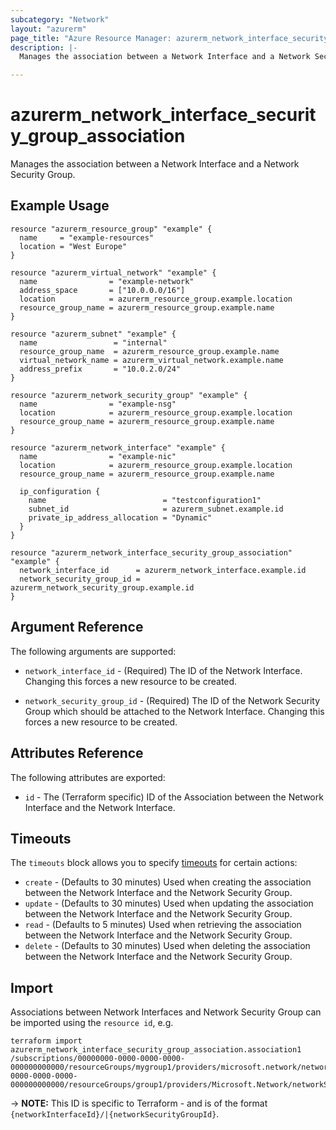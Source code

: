 ```yaml
---
subcategory: "Network"
layout: "azurerm"
page_title: "Azure Resource Manager: azurerm_network_interface_security_group_association"
description: |-
  Manages the association between a Network Interface and a Network Security Group.

---
```


# azurerm_network_interface_security_group_association

Manages the association between a Network Interface and a Network Security Group.

## Example Usage

```hcl
resource "azurerm_resource_group" "example" {
  name     = "example-resources"
  location = "West Europe"
}

resource "azurerm_virtual_network" "example" {
  name                = "example-network"
  address_space       = ["10.0.0.0/16"]
  location            = azurerm_resource_group.example.location
  resource_group_name = azurerm_resource_group.example.name
}

resource "azurerm_subnet" "example" {
  name                 = "internal"
  resource_group_name  = azurerm_resource_group.example.name
  virtual_network_name = azurerm_virtual_network.example.name
  address_prefix       = "10.0.2.0/24"
}

resource "azurerm_network_security_group" "example" {
  name                = "example-nsg"
  location            = azurerm_resource_group.example.location
  resource_group_name = azurerm_resource_group.example.name
}

resource "azurerm_network_interface" "example" {
  name                = "example-nic"
  location            = azurerm_resource_group.example.location
  resource_group_name = azurerm_resource_group.example.name

  ip_configuration {
    name                          = "testconfiguration1"
    subnet_id                     = azurerm_subnet.example.id
    private_ip_address_allocation = "Dynamic"
  }
}

resource "azurerm_network_interface_security_group_association" "example" {
  network_interface_id      = azurerm_network_interface.example.id
  network_security_group_id = azurerm_network_security_group.example.id
}
```

## Argument Reference

The following arguments are supported:

* `network_interface_id` - (Required) The ID of the Network Interface. Changing this forces a new resource to be created.

* `network_security_group_id` - (Required) The ID of the Network Security Group which should be attached to the Network Interface. Changing this forces a new resource to be created.

## Attributes Reference

The following attributes are exported:

* `id` - The (Terraform specific) ID of the Association between the Network Interface and the Network Interface.

## Timeouts

The `timeouts` block allows you to specify [timeouts](https://www.terraform.io/docs/configuration/resources.html#timeouts) for certain actions:

* `create` - (Defaults to 30 minutes) Used when creating the association between the Network Interface and the Network Security Group.
* `update` - (Defaults to 30 minutes) Used when updating the association between the Network Interface and the Network Security Group.
* `read` - (Defaults to 5 minutes) Used when retrieving the association between the Network Interface and the Network Security Group.
* `delete` - (Defaults to 30 minutes) Used when deleting the association between the Network Interface and the Network Security Group.

## Import

Associations between Network Interfaces and Network Security Group can be imported using the `resource id`, e.g.

```shell
terraform import azurerm_network_interface_security_group_association.association1 /subscriptions/00000000-0000-0000-0000-000000000000/resourceGroups/mygroup1/providers/microsoft.network/networkInterfaces/nic1/ipConfigurations/example|/subscriptions/00000000-0000-0000-0000-000000000000/resourceGroups/group1/providers/Microsoft.Network/networkSecurityGroups/group1
```

-> **NOTE:** This ID is specific to Terraform - and is of the format `{networkInterfaceId}/|{networkSecurityGroupId}`.
